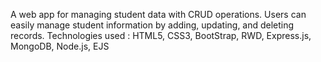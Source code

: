 A web app for managing student data with CRUD operations. Users can easily manage student information by adding, updating, and deleting records.
Technologies used : HTML5, CSS3, BootStrap, RWD, Express.js, MongoDB, Node.js, EJS
